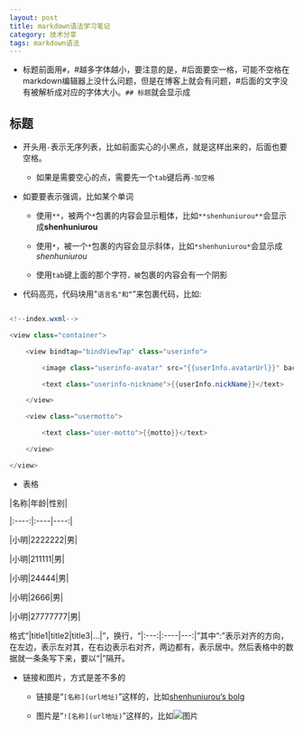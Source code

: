 ```yaml
---
layout: post
title: markdown语法学习笔记
category: 技术分享
tags: markdown语法
---
```



- 标题前面用`#`，#越多字体越小，要注意的是，#后面要空一格，可能不空格在markdown编辑器上没什么问题，但是在博客上就会有问题，#后面的文字没有被解析成对应的字体大小。`## 标题`就会显示成

## 标题

- 开头用`-`表示无序列表，比如前面实心的小黑点，就是这样出来的，后面也要空格。

    - 如果是需要空心的点，需要先一个`tab`键后再`-加空格`

- 如要要表示强调，比如某个单词

    - 使用`**`，被两个`*`包裹的内容会显示粗体，比如`**shenhuniurou**`会显示成**shenhuniurou**

    - 使用`*`，被一个`*`包裹的内容会显示斜体，比如`*shenhuniurou*`会显示成*shenhuniurou*

    - 使用`tab`键上面的那个字符`，被`包裹的内容会有一个阴影

- 代码高亮，代码块用"```语言名"和“```”来包裹代码，比如:

```java

<!--index.wxml-->

<view class="container">

    <view bindtap="bindViewTap" class="userinfo">

        <image class="userinfo-avatar" src="{{userInfo.avatarUrl}}" background-size="cover"></image>

        <text class="userinfo-nickname">{{userInfo.nickName}}</text>

    </view>

    <view class="usermotto">

        <text class="user-motto">{{motto}}</text>

    </view>

</view>

```

- 表格    

|名称|年龄|性别|

|:----:|:----|----:|

|小明|2222222|男|

|小明|211111|男|

|小明|24444|男|

|小明|2666|男|

|小明|27777777|男|

格式“|title1|title2|title3|...|”，换行，“|:---:|:----|---:|”其中“:”表示对齐的方向，在左边，表示左对其，在右边表示右对齐，两边都有，表示居中。然后表格中的数据就一条条写下来，要以“|”隔开。

- 链接和图片，方式是差不多的

    - 链接是“`[名称](url地址)`”这样的，比如[shenhuniurou‘s bolg](http://shenhuniurou.com)

    - 图片是“`![名称](url地址)`”这样的，比如![图片](http://offfjcibp.bkt.clouddn.com/IMG_1612.JPG)

